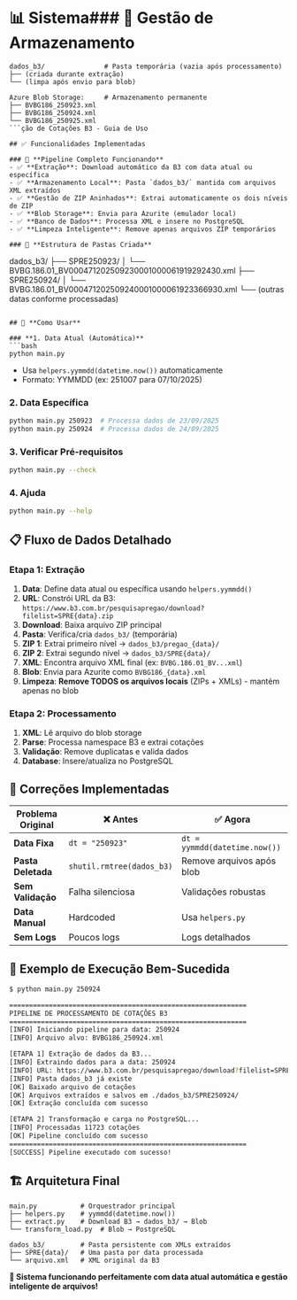 # 📊 Sistema### **📁 Gestão de Armazenamento**
```
dados_b3/               # Pasta temporária (vazia após processamento)
├── (criada durante extração)
└── (limpa após envio para blob)

Azure Blob Storage:     # Armazenamento permanente
├── BVBG186_250923.xml
├── BVBG186_250924.xml
└── BVBG186_250925.xml
```ção de Cotações B3 - Guia de Uso

## ✅ Funcionalidades Implementadas

### 🚀 **Pipeline Completo Funcionando**
- ✅ **Extração**: Download automático da B3 com data atual ou específica
- ✅ **Armazenamento Local**: Pasta `dados_b3/` mantida com arquivos XML extraídos
- ✅ **Gestão de ZIP Aninhados**: Extrai automaticamente os dois níveis de ZIP
- ✅ **Blob Storage**: Envia para Azurite (emulador local)
- ✅ **Banco de Dados**: Processa XML e insere no PostgreSQL
- ✅ **Limpeza Inteligente**: Remove apenas arquivos ZIP temporários

### 📁 **Estrutura de Pastas Criada**
```
dados_b3/
├── SPRE250923/
│   └── BVBG.186.01_BV000471202509230001000061919292430.xml
├── SPRE250924/
│   └── BVBG.186.01_BV000471202509240001000061923366930.xml
└── (outras datas conforme processadas)
```

## 🎯 **Como Usar**

### **1. Data Atual (Automática)**
```bash
python main.py
```
- Usa `helpers.yymmdd(datetime.now())` automaticamente
- Formato: YYMMDD (ex: 251007 para 07/10/2025)

### **2. Data Específica**
```bash
python main.py 250923  # Processa dados de 23/09/2025
python main.py 250924  # Processa dados de 24/09/2025
```

### **3. Verificar Pré-requisitos**
```bash
python main.py --check
```

### **4. Ajuda**
```bash
python main.py --help
```

## 📋 **Fluxo de Dados Detalhado**

### **Etapa 1: Extração**
1. **Data**: Define data atual ou específica usando `helpers.yymmdd()`
2. **URL**: Constrói URL da B3: `https://www.b3.com.br/pesquisapregao/download?filelist=SPRE{data}.zip`
3. **Download**: Baixa arquivo ZIP principal
4. **Pasta**: Verifica/cria `dados_b3/` (temporária)
5. **ZIP 1**: Extrai primeiro nível → `dados_b3/pregao_{data}/`
6. **ZIP 2**: Extrai segundo nível → `dados_b3/SPRE{data}/`
7. **XML**: Encontra arquivo XML final (ex: `BVBG.186.01_BV...xml`)
8. **Blob**: Envia para Azurite como `BVBG186_{data}.xml`
9. **Limpeza**: **Remove TODOS os arquivos locais** (ZIPs + XMLs) - mantém apenas no blob

### **Etapa 2: Processamento**
1. **XML**: Lê arquivo do blob storage
2. **Parse**: Processa namespace B3 e extrai cotações
3. **Validação**: Remove duplicatas e valida dados
4. **Database**: Insere/atualiza no PostgreSQL

## 🔧 **Correções Implementadas**

| Problema Original | ❌ Antes | ✅ Agora |
|---|---|---|
| **Data Fixa** | `dt = "250923"` | `dt = yymmdd(datetime.now())` |
| **Pasta Deletada** | `shutil.rmtree(dados_b3)` | Remove arquivos após blob |
| **Sem Validação** | Falha silenciosa | Validações robustas |
| **Data Manual** | Hardcoded | Usa `helpers.py` |
| **Sem Logs** | Poucos logs | Logs detalhados |

## 🎉 **Exemplo de Execução Bem-Sucedida**

```bash
$ python main.py 250924

============================================================
PIPELINE DE PROCESSAMENTO DE COTAÇÕES B3
============================================================
[INFO] Iniciando pipeline para data: 250924
[INFO] Arquivo alvo: BVBG186_250924.xml

[ETAPA 1] Extração de dados da B3...
[INFO] Extraindo dados para a data: 250924
[INFO] URL: https://www.b3.com.br/pesquisapregao/download?filelist=SPRE250924.zip
[INFO] Pasta dados_b3 já existe
[OK] Baixado arquivo de cotações
[OK] Arquivos extraídos e salvos em ./dados_b3/SPRE250924/
[OK] Extração concluída com sucesso

[ETAPA 2] Transformação e carga no PostgreSQL...
[INFO] Processadas 11723 cotações
[OK] Pipeline concluído com sucesso
============================================================
[SUCCESS] Pipeline executado com sucesso!
```

## 🏗️ **Arquitetura Final**

```
main.py           # Orquestrador principal
├── helpers.py    # yymmdd(datetime.now())
├── extract.py    # Download B3 → dados_b3/ → Blob
└── transform_load.py  # Blob → PostgreSQL

dados_b3/         # Pasta persistente com XMLs extraídos
├── SPRE{data}/   # Uma pasta por data processada
└── arquivo.xml   # XML original da B3
```

**🎯 Sistema funcionando perfeitamente com data atual automática e gestão inteligente de arquivos!**